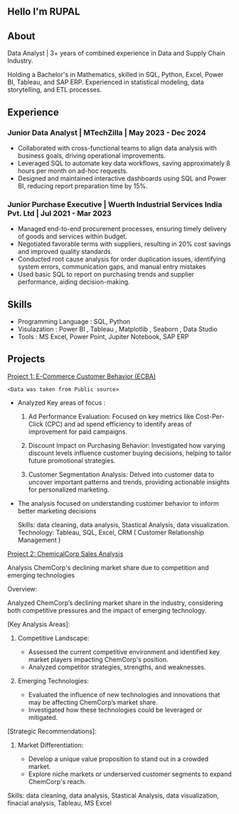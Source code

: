 ## Hello I'm RUPAL


## About
Data Analyst |  3+ years of combined experience in Data and Supply Chain Industry. 

Holding a Bachelor's in Mathematics, skilled in SQL, Python, Excel, Power BI, Tableau, and SAP ERP. 
Experienced in statistical modeling, data storytelling, and ETL processes.

   

## Experience
### Junior Data Analyst | MTechZilla | May 2023 - Dec 2024

- Collaborated with cross-functional teams to align data analysis with business goals, driving operational improvements.
- Leveraged SQL to automate key data workflows, saving approximately 8 hours per month on ad-hoc requests.
- Designed and maintained interactive dashboards using SQL and Power BI, reducing report preparation time by 15%.
  

### Junior Purchase Executive | Wuerth Industrial Services India Pvt. Ltd | Jul 2021 - Mar 2023

- Managed end-to-end procurement processes, ensuring timely delivery of goods and services within 
  budget.
- Negotiated favorable terms with suppliers, resulting in 20% cost savings and improved quality 
  standards.
- Conducted root cause analysis for order duplication issues, identifying system errors, communication 
  gaps, and manual entry mistakes
- Used basic SQL to report on purchasing trends and supplier performance, aiding decision-making.


## Skills 

-  Programming Language : SQL, Python
-  Visulazation : Power BI , Tableau , Matplotlib , Seaborn , Data Studio
-  Tools : MS Excel, Power Point, Jupiter Notebook, SAP ERP


## Projects

   [Project 1: E-Commerce Customer Behavior (ECBA)](https://public.tableau.com/views/E-CommerceBehaviorAnalysisECBAP/E-CommerceCustomerBehavior?:language=en-US&:sid=&:redirect=auth&:display_count=n&:origin=viz_share_link)

    <Data was taken from Public source>
   - Analyzed Key areas of focus :

      1. Ad Performance Evaluation:
         Focused on key metrics like Cost-Per-Click (CPC) and ad spend efficiency to identify areas of improvement for paid campaigns.

      2. Discount Impact on Purchasing Behavior:
         Investigated how varying discount levels influence customer buying decisions, helping to tailor future promotional strategies.

      3. Customer Segmentation Analysis:
         Delved into customer data to uncover important patterns and trends, providing actionable insights for personalized marketing.
 
   - The analysis focused on understanding customer behavior to inform better marketing decisions

      Skills: data cleaning, data analysis, Stastical Analysis, data visualization.                                                                                                     
      Technology: Tableau, SQL, Excel, CRM ( Customer Relationship Management )

   [Project 2: ChemicalCorp Sales Analysis](https://public.tableau.com/views/ChemicalCorpSalesAnalysis/Story1?:language=en-US&:sid=&:redirect=auth&:display_count=n&:origin=viz_share_link)

   Analysis ChemCorp's declining market share due to competition and emerging technologies

   Overview: 

   Analyzed ChemCorp’s declining market share in the industry, considering both competitive pressures and the impact of emerging technology.   

   [Key Analysis Areas]:

   1. Competitive Landscape:

       - Assessed the current competitive environment and identified key market players impacting ChemCorp's position.
       - Analyzed competitor strategies, strengths, and weaknesses.

   2.  Emerging Technologies:

       - Evaluated the influence of new technologies and innovations that may be affecting ChemCorp’s market share.
       - Investigated how these technologies could be leveraged or mitigated.

   [Strategic Recommendations]:
   
   1.  Market Differentiation:

       -  Develop a unique value proposition to stand out in a crowded market.
       -  Explore niche markets or underserved customer segments to expand ChemCorp's reach.

   Skills: data cleaning, data analysis, Stastical Analysis, data visualization, finacial analysis, Tableau, MS Excel    
    

